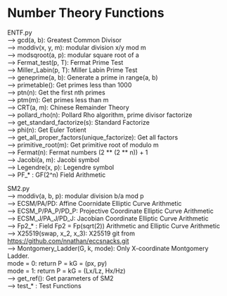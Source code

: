 # Number Theory Functions  
ENTF.py  
    --> gcd(a, b): Greatest Common Divisor  
    --> moddiv(x, y, m): modular division x/y mod m  
    --> modsqroot(a, p): modular square root of a   
    --> Fermat_test(p, T): Fermat Prime Test  
    --> Miller_Labin(p, T): Miller Labin Prime Test  
    --> geneprime(a, b): Generate a prime in range(a, b)  
    --> primetable(): Get primes less than 1000  
    --> ptn(n): Get the first nth primes  
    --> ptm(m): Get primes less than m  
    --> CRT(a, m): Chinese Remainder Theory  
    --> pollard_rho(n): Pollard Rho algorithm, prime divisor factorize  
    --> get_standard_factorize(s): Standard Factorize  
    --> phi(n): Get Euler Totient  
    --> get_all_proper_factors(unique_factorize): Get all factors   
    --> primitive_root(m): Get primitive root of modulo m  
    --> Fermat(n):  Fermat numbers (2 ** (2 ** n)) + 1  
    --> Jacobi(a, m): Jacobi symbol  
    --> Legendre(x, p): Legendre symbol  
    --> PF_* : GF(2^n) Field Arithmetic  

SM2.py  
    --> moddiv(a, b, p): modular division b/a mod p  
    --> ECSM/PA/PD:   Affine Coornidate Elliptic Curve Arithmetic  
    --> ECSM_P/PA_P/PD_P:  Projective Coordinate Elliptic Curve Arithmetic  
    --> ECSM_J/PA_J/PD_J:  Jacobian Coordinate Elliptic Curve Arithmetic  
    --> Fp2_* : Field Fp2 = Fp(sqrt(2)) Arithmetic and Elliptic Curve Arithmetic  
    --> X25519(swap, x_2, x_3): X25519 git from https://github.com/nnathan/eccsnacks.git  
    --> Montgomery_Ladder(G, k, mode): Only X-coordinate Montgomery Ladder.  
                                       mode = 0: return P = kG = (px, py)  
                                       mode = 1: return P = kG = (Lx/Lz, Hx/Hz)  
    --> get_ref():  Get parameters of SM2  
    --> test_* : Test Functions  
